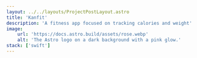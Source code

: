 ```yaml
---
layout: ../../layouts/ProjectPostLayout.astro
title: 'Kanfit'
description: 'A fitness app focused on tracking calories and weight'
image:
    url: 'https://docs.astro.build/assets/rose.webp'
    alt: 'The Astro logo on a dark background with a pink glow.'
stack: ['swift']
---
```



